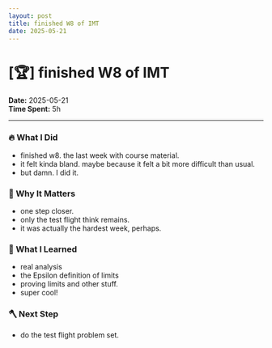 ```yaml
---
layout: post
title: finished W8 of IMT
date: 2025-05-21
---
```

# [🏆] finished W8 of IMT

**Date:** 2025-05-21  
**Time Spent:** 5h 

---

### 🔥 What I Did
- finished w8. the last week with course material. 
- it felt kinda bland. maybe because it felt a bit more difficult than usual.
- but damn. I did it.

### 🎯 Why It Matters
- one step closer.
- only the test flight think remains.
- it was actually the hardest week, perhaps.

### 🧠 What I Learned
- real analysis
- the Epsilon definition of limits
- proving limits and other stuff.
- super cool!

### 🪓 Next Step
- do the test flight problem set.
